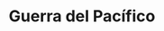 ﻿---
title: "Guerra del Pacífico"
permalink: periodes_1002.html
layout: periode
dataInici: 1879
dataFi: 1884
sidebar: periodes
pares:
  - id: 471
    title: "Época Victoriana"
    dataInici: "(1837)"
    dataFi: "(1901)"

fills:
jocsPrincipals:
  - title: "War of the Pacific, Chile vs. Perú and Bolivia, 1879-1883"
    bggId: 130017
    dataInici: 
    dataFi: 

jocsEscenaris:
jocsEpoca:
jocsEpocaEscenaris:
---
